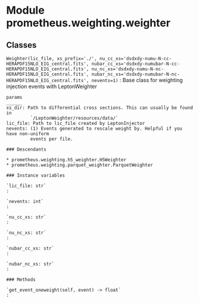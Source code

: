 Module prometheus.weighting.weighter
====================================

Classes
-------

`Weighter(lic_file, xs_prefix='./', nu_cc_xs='dsdxdy-numu-N-cc-HERAPDF15NLO_EIG_central.fits', nubar_cc_xs='dsdxdy-numubar-N-cc-HERAPDF15NLO_EIG_central.fits', nu_nc_xs='dsdxdy-numu-N-nc-HERAPDF15NLO_EIG_central.fits', nubar_nc_xs='dsdxdy-numubar-N-nc-HERAPDF15NLO_EIG_central.fits', nevents=1)`
:   Base class for weighting injection events with LeptonWeighter
    
    params
    ______
    xs_dir: Path to differential cross sections. This can usually be found in 
             `/LeptonWeighter/resources/data/`
    lic_file: Path to lic_file created by LeptonInjector
    nevents: (1) Events generated to rescale weight by. Helpful if you have non-uniform
             events per file.

    ### Descendants

    * prometheus.weighting.h5_weighter.H5Weighter
    * prometheus.weighting.parquet_weighter.ParquetWeighter

    ### Instance variables

    `lic_file: str`
    :

    `nevents: int`
    :

    `nu_cc_xs: str`
    :

    `nu_nc_xs: str`
    :

    `nubar_cc_xs: str`
    :

    `nubar_nc_xs: str`
    :

    ### Methods

    `get_event_oneweight(self, event) ‑> float`
    :